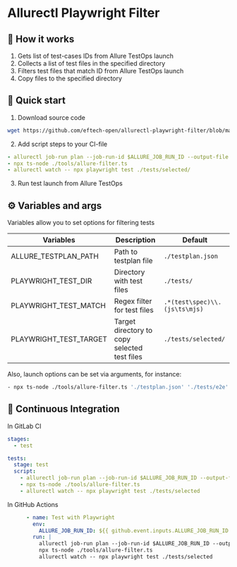 # Allurectl Playwright Filter

## 📇 How it works

1. Gets list of test-cases IDs from Allure TestOps launch
2. Collects a list of test files in the specified directory
3. Filters test files that match ID from Allure TestOps launch
4. Copy files to the specified directory

## 🚀 Quick start

1. Download source code

```bash
wget https://github.com/eftech-open/allurectl-playwright-filter/blob/master/src/allure-filter.ts -O <your_repository_path>
```

2. Add script steps to your CI-file

```yaml
- allurectl job-run plan --job-run-id $ALLURE_JOB_RUN_ID --output-file testplan.json
- npx ts-node ./tools/allure-filter.ts
- allurectl watch -- npx playwright test ./tests/selected/
```

3. Run test launch from Allure TestOps

## ⚙️ Variables and args

Variables allow you to set options for filtering tests

| Variables              | Description                                  | Default                       |
|------------------------|----------------------------------------------|-------------------------------|
| ALLURE_TESTPLAN_PATH   | Path to testplan file                        | `./testplan.json`             |
| PLAYWRIGHT_TEST_DIR    | Directory with test files                    | `./tests/`                    |
| PLAYWRIGHT_TEST_MATCH  | Regex filter for test files                  | `.*(test\spec)\\.(js\ts\mjs)` |
| PLAYWRIGHT_TEST_TARGET | Target directory to copy selected test files | `./tests/selected/`           |

Also, launch options can be set via arguments, for instance:

```bash
- npx ts-node ./tools/allure-filter.ts './testplan.json' './tests/e2e' '.*(test|spec)\\.ts' './tmp/allurectl-tests/'
```

## 🤖 Continuous Integration

In GitLab CI

```yaml
stages:
  - test

tests:
  stage: test
  script:
    - allurectl job-run plan --job-run-id $ALLURE_JOB_RUN_ID --output-file testplan.json
    - npx ts-node ./tools/allure-filter.ts
    - allurectl watch -- npx playwright test ./tests/selected
```

In GitHub Actions

```yaml
      - name: Test with Playwright
        env:
          ALLURE_JOB_RUN_ID: ${{ github.event.inputs.ALLURE_JOB_RUN_ID }}
        run: |
          allurectl job-run plan --job-run-id $ALLURE_JOB_RUN_ID --output-file testplan.json
          npx ts-node ./tools/allure-filter.ts
          allurectl watch -- npx playwright test ./tests/selected
```
